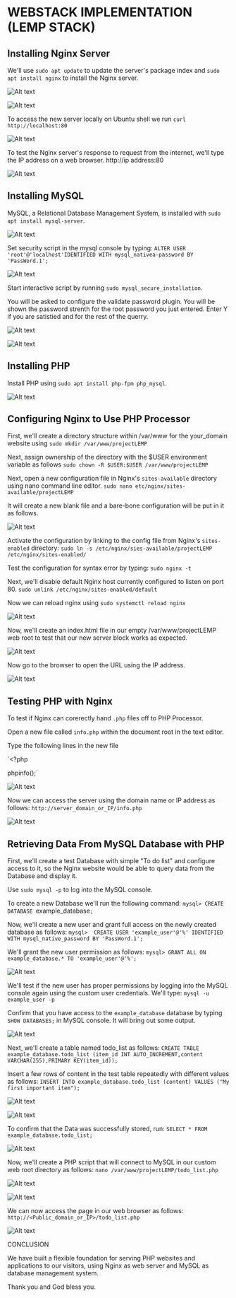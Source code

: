 # WEBSTACK IMPLEMENTATION (LEMP STACK) 

## Installing Nginx Server 

We'll use `sudo apt update` to update the server's package index and `sudo apt install nginx` to install the Nginx server.

![Alt text](<Images/Screenshot (261).png>)

![Alt text](<Images/Screenshot (262).png>)

To access the new server locally on Ubuntu shell we run `curl http://localhost:80` 

![Alt text](<Images/Screenshot (264).png>) 

To test the Nginx server's response to request from the internet, we'll type the IP address on a web browser. http://ip address:80 

![Alt text](<Images/Screenshot (272).png>) 

## Installing MySQL 

MySQL, a Relational Database Management System, is installed with `sudo apt install mysql-server`. 

![Alt text](<Images/Screenshot (273).png>) 

Set security script in the mysql console by typing: `ALTER USER 'root'@'localhost'IDENTIFIED WITH mysql_nativea-password BY 'PassWord.1';` 

![Alt text](<Images/Screenshot (284).png>) 

Start interactive script by running `sudo mysql_secure_installation`. 

You will be asked to configure the validate password plugin. You will be shown the password strenth for the root password you just entered. Enter Y if you are satistied and for the rest of the querry. 

![Alt text](<Images/Screenshot (276).png>) 

![Alt text](<Images/Screenshot (277).png>) 

## Installing PHP 

Install PHP using `sudo apt install php-fpm php_mysql`. 

![Alt text](<Images/Screenshot (284).png>) 

## Configuring Nginx to Use PHP Processor 

First, we'll create a directory structure within /var/www for the your_domain website using 
 `sudo mkdir /var/www/projectLEMP` 

Next, assign ownership of the directory with the $USER environment variable as follows 
 `sudo chown -R $USER:$USER /var/www/projectLEMP`  

Next, open a new configuration file in Nginx's `sites-available` directory using nano command line editor. 
 `sudo nano etc/nginx/sites-available/projectLEMP` 

It will create a new blank file and a bare-bone configuration will be put in it as follows. 

![Alt text](<Images/Screenshot (285).png>) 

Activate the configuration by linking to the config file from Nginx's `sites-enabled` directory: 
 `sudo ln -s /etc/nginx/sies-available/projectLEMP /etc/nginx/sites-enabled/` 

 Test the configuration for syntax error by typing: `sudo nginx -t` 

 Next, we'll disable default Nginx host currently configured to listen on port 80. 
  `sudo unlink /etc/nginx/sites-enabled/default` 

  Now we can reload nginx using `sudo systemctl reload nginx` 

  ![Alt text](<Images/Screenshot (287).png>) 

Now, we'll create an index.html file in our empty /var/www/projectLEMP web root to test that our new server block works as expected. 

![Alt text](<Images/Screenshot (289).png>) 

Now go to the browser to open the URL using the IP address. 

![Alt text](<Images/Screenshot (288).png>) 

## Testing PHP with Nginx 

To test if Nginx can corerectly hand `.php` files off to PHP Processor. 

Open a new file called `info.php` within the document root in the text editor. 

Type the following lines in the new file 
 
 `<?php
 
 phpinfo();` 

![Alt text](<Images/Screenshot (289).png>) 

Now we can access the server using the domain name or IP address as follows: 
`http://server_domain_or_IP/info.php` 

![Alt text](<Images/Screenshot (290).png>) 

## Retrieving Data From MySQL Database with PHP 

First, we'll create a test Database with simple "To do list" and configure access to it, so the Nginx website would be able to query data from the Database and display it. 

Use `sudo mysql -p` to log into the MySQL console. 

To create a new Database we'll run the following command: `mysql> CREATE DATABASE `example_database`;`

Now, we'll create a new user and grant full access on the newly created database as follows: 
 `mysql>  CREATE USER 'example_user'@'%' IDENTIFIED WITH mysql_native_password BY 'PassWord.1';` 

We'll grant the new user permission as follows: 
 `mysql> GRANT ALL ON example_database.* TO 'example_user'@'%';`

![Alt text](<Images/Screenshot (293).png>) 

We'll test if the new user has proper permissions by logging into the MySQL console again using the custom user credentials. 
We'll type: `mysql -u example_user -p` 

Confirm that you have access to the `example_database` database by typing `SHOW DATABASES;` in MySQL console. It will bring out some output. 

![Alt text](<Images/Screenshot (295).png>) 

Next, we'll create a table named todo_list as follows: 
 `CREATE TABLE example_database.todo_list (item_id INT AUTO_INCREMENT,content VARCHAR(255),PRIMARY KEY(item_id));` 

Insert a few rows of content in the test table repeatedly with different values as follows: 
 `INSERT INTO example_database.todo_list (content) VALUES ("My first important item");` 

![Alt text](<Images/Screenshot (296).png>) 

![Alt text](<Images/Screenshot (297).png>) 

To confirm that the Data was successfully stored, run: `SELECT * FROM example_database.todo_list;` 

![Alt text](<Images/Screenshot (298).png>) 

Now, we'll create a PHP script that will connect to MySQL in our custom web root directory as follows: 
 `nano /var/www/projectLEMP/todo_list.php` 

![Alt text](<Images/Screenshot (301).png>) 

![Alt text](<Images/Screenshot (300).png>) 

We can now access the page in our web browser as follows: `http://<Public_domain_or_IP>/todo_list.php` 

![Alt text](<Images/Screenshot (304).png>) 

CONCLUSION 

We have built a flexible foundation for serving PHP websites and applications to our visitors, using Nginx as web server and MySQL as database management system. 

Thank you and God bless you. 